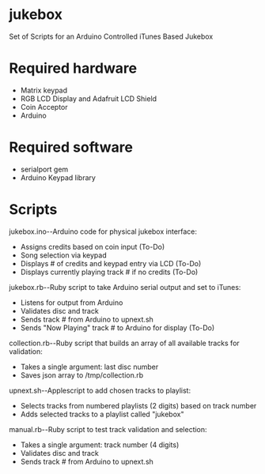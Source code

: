jukebox
=======
Set of Scripts for an Arduino Controlled iTunes Based Jukebox

Required hardware
=================
* Matrix keypad
* RGB LCD Display and Adafruit LCD Shield
* Coin Acceptor
* Arduino

Required software
=================
* serialport gem
* Arduino Keypad library

Scripts
=======
jukebox.ino--Arduino code for physical jukebox interface:
* Assigns credits based on coin input (To-Do)
* Song selection via keypad
* Displays # of credits and keypad entry via LCD (To-Do)
* Displays currently playing track # if no credits (To-Do)

jukebox.rb--Ruby script to take Arduino serial output and set to iTunes:
* Listens for output from Arduino
* Validates disc and track
* Sends track # from Arduino to upnext.sh
* Sends "Now Playing" track # to Arduino for display (To-Do)

collection.rb--Ruby script that builds an array of all available tracks for validation:
* Takes a single argument: last disc number
* Saves json array to /tmp/collection.rb

upnext.sh--Applescript to add chosen tracks to playlist:
* Selects tracks from numbered playlists (2 digits) based on track number
* Adds selected tracks to a playlist called "jukebox"

manual.rb--Ruby script to test track validation and selection:
* Takes a single argument: track number (4 digits)
* Validates disc and track
* Sends track # from Arduino to upnext.sh
